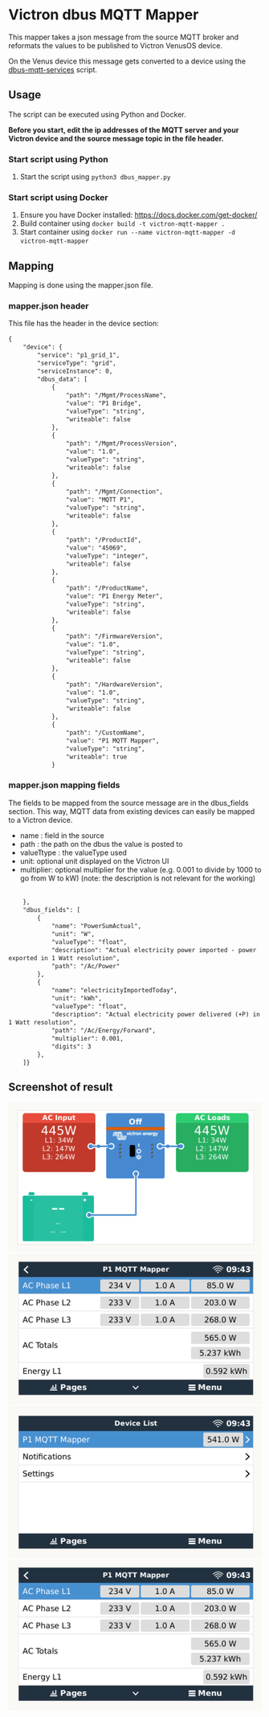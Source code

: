 # Victron dbus MQTT Mapper

This mapper takes a json message from the source MQTT broker and reformats the values to be published to Victron VenusOS device.

On the Venus device this message gets converted to a device using the [dbus-mqtt-services](https://github.com/sebdehne/dbus-mqtt-services) script.

## Usage
The script can be executed using Python and Docker.

**Before you start, edit the ip addresses of the MQTT server and your Victron device and the source message topic in the file header.**

### Start script using Python
1. Start the script using `python3 dbus_mapper.py`


### Start script using Docker
1. Ensure you have Docker installed: https://docs.docker.com/get-docker/
2. Build container using  `docker build -t victron-mqtt-mapper .`
3. Start container using  `docker run --name victron-mqtt-mapper -d victron-mqtt-mapper`

## Mapping

Mapping is done using the mapper.json file.

### mapper.json header
This file has the header in the device section:
```
{
    "device": {
        "service": "p1_grid_1",
        "serviceType": "grid",
        "serviceInstance": 0,
        "dbus_data": [
            {
                "path": "/Mgmt/ProcessName",
                "value": "P1 Bridge",
                "valueType": "string",
                "writeable": false
            },
            {
                "path": "/Mgmt/ProcessVersion",
                "value": "1.0",
                "valueType": "string",
                "writeable": false
            },
            {
                "path": "/Mgmt/Connection",
                "value": "MQTT P1",
                "valueType": "string",
                "writeable": false
            },
            {
                "path": "/ProductId",
                "value": "45069",
                "valueType": "integer",
                "writeable": false
            },
            {
                "path": "/ProductName",
                "value": "P1 Energy Meter",
                "valueType": "string",
                "writeable": false
            },
            {
                "path": "/FirmwareVersion",
                "value": "1.0",
                "valueType": "string",
                "writeable": false
            },
            {
                "path": "/HardwareVersion",
                "value": "1.0",
                "valueType": "string",
                "writeable": false
            },
            {
                "path": "/CustomName",
                "value": "P1 MQTT Mapper",
                "valueType": "string",
                "writeable": true
            }
```

### mapper.json mapping fields

The fields to be mapped from the source message are in the dbus_fields section.
This way, MQTT data from existing devices can easily be mapped to a Victron device.
* name :  field in the source
* path : the path on the dbus the value is posted to
* valueTtype : the valueType used
* unit: optional  unit displayed on the Victron UI
* multiplier: optional multiplier for the value (e.g. 0.001 to divide by 1000 to go from W to kW)
(note: the description is not relevant for the working)

```

    },
    "dbus_fields": [
        {
            "name": "PowerSumActual",
            "unit": "W",
            "valueType": "float",
            "description": "Actual electricity power imported - power exported in 1 Watt resolution",
            "path": "/Ac/Power"
        },
        {
            "name": "electricityImportedToday",
            "unit": "kWh",
            "valueType": "float",
            "description": "Actual electricity power delivered (+P) in 1 Watt resolution",
            "path": "/Ac/Energy/Forward",
            "multiplier": 0.001,
            "digits": 3
        },
    ]}
```


## Screenshot of result
![Tile Overview](examples/gridmeter_p1_homescreen.png)
![Remote Console - Overview](examples/gridmeter.png) 
![SmartMeter - Values](examples/gridmeter_p1.png)
![SmartMeter - Device Details](examples/gridmeter_p1_device.png)
